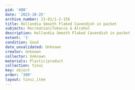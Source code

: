 ```yaml
---
pid: '400'
date: '2023-10-25'
archive_number: 23-01/1-2-156
title: Hollandia Smooth Flaked Cavendish in packet
subjects: Recreation|Tobacco & Alcohol
description: Hollandia Smooth Flaked Cavendish in packet
extent: '1'
condition: Good
date_unvalidated: Unknown
creator: Unknown
collector: Unknown
materials: Plastic|product
collection: tinui
key: object
order: '399'
layout: tinui_item
---
```

